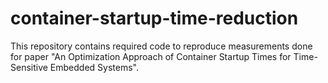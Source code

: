 # container-startup-time-reduction

This repository contains required code to reproduce measurements done for paper "An Optimization Approach of Container Startup
Times for Time-Sensitive Embedded Systems".